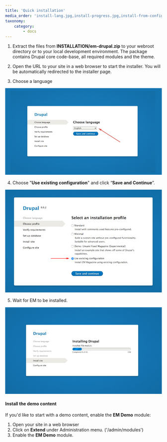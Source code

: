 ```yaml
---
title: 'Quick installation'
media_order: 'install-lang.jpg,install-progress.jpg,install-from-config.jpg'
taxonomy:
    category:
        - docs
---
```


1. Extract the files from **INSTALLATION/em-drupal.zip** to your webroot directory or to your local development environment. The package contains Drupal core code-base, all required modules and the theme.

2. Open the URL to your site in a web browser to start the installer. You will be automatically redirected to the installer page.

3. Choose a language

![](install-lang.jpg)

4. Choose "**Use existing configuration**" and click “**Save and Continue**”.

![](install-from-config.jpg)

5. Wait for EM to be installed.

![](install-progress.jpg)

#### Install the demo content

If you'd like to start with a demo content, enable the **EM Demo** module:

1. Open your site in a web browser
2. Click on **Extend** under Administration menu. ('/admin/modules')
3. Enable the **EM Demo** module.
